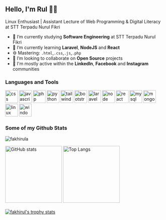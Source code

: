 ## Hello, I'm Rul 👋🏻

Linux Enthusiast | Assistant Lecture of Web Programming & Digital Literacy at STT Terpadu Nurul Fikri
- 🔭 I’m currently studying **Software Engineering** at STT Terpadu Nurul Fikri
- 🌱 I’m currently learning **Laravel**, **NodeJS** and **React**
- ⚙️ Mastering: `.html`,`.css`,`.js`,`.php`
- 👯 I’m looking to collaborate on **Open Source** projects
- 💬 I'm mostly active within the **LinkedIn**, **Facebook** and **Instagram** communities

### Languages and Tools
<p>
    <img src="https://cdn.jsdelivr.net/gh/devicons/devicon/icons/css3/css3-plain.svg" title="CSS3" alt="css" width="40" height="40" />
    <img src="https://cdn.jsdelivr.net/gh/devicons/devicon/icons/javascript/javascript-plain.svg" title="Javascript" alt="javascript" width="40" height="40" />
    <img src="https://cdn.jsdelivr.net/gh/devicons/devicon/icons/php/php-plain.svg" title="PHP" alt="php" width="40" height="40" />
    <img src="https://cdn.jsdelivr.net/gh/devicons/devicon/icons/python/python-original.svg" alt="python" width="40" height="40" />
    <img src="https://cdn.jsdelivr.net/gh/devicons/devicon/icons/tailwindcss/tailwindcss-plain.svg" title="Tailwind" alt="tailwind" width="40" height="40" />
    <img src="https://cdn.jsdelivr.net/gh/devicons/devicon/icons/bootstrap/bootstrap-original.svg" title="Bootstrap" alt="bootstrap" width="40" height="40" />
    <img src="https://cdn.jsdelivr.net/gh/devicons/devicon/icons/laravel/laravel-plain.svg" title="Laravel" alt="laravel" width="40" height="40" />
    <img src="https://cdn.jsdelivr.net/gh/devicons/devicon/icons/nodejs/nodejs-plain.svg" title="Node JS" alt="node" width="40" height="40" />
    <img src="https://cdn.jsdelivr.net/gh/devicons/devicon/icons/react/react-original.svg" title="React" alt="react" width="40" height="40" />
    <img src="https://cdn.jsdelivr.net/gh/devicons/devicon/icons/mysql/mysql-plain.svg" title="MySQL" alt="mysql" width="40" height="40" />
    <img src="https://cdn.jsdelivr.net/gh/devicons/devicon/icons/mongodb/mongodb-plain.svg" title="MongoDB" alt="mongo" width="40" height="40" />
    <img src="https://cdn.jsdelivr.net/gh/devicons/devicon/icons/linux/linux-original.svg" title="Linux" alt="linux" width="40" height="40" />
    <img src="https://cdn.jsdelivr.net/gh/devicons/devicon/icons/windows8/windows8-original.svg" title="Windows" alt="windows" width="40" height="40" />
    <!-- <img src="" title="" alt="" width="40" height="40" /> -->
</p>

### Some of my Github Stats
<p align=left> <img src=https://komarev.com/ghpvc/?username=fakhirula alt=fakhirula /> </p>

<div align="left">
  <img src="https://github-readme-stats.vercel.app/api?username=fakhirula&show_icons=true&include_all_commits=true" height="180" alt="GitHub stats"  />
  <img src="https://github-readme-stats.vercel.app/api/top-langs/?username=fakhirula&layout=compact" height="180" alt="Top Langs"  />
</div>
<br>
<a href="https://github.com/fakhirula">
  <img align="center" src="https://github-profile-trophy.vercel.app/?username=fakhirula&column=-1" alt="fakhirul's trophy stats"/>
</a>
